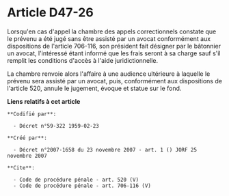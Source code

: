 # Article D47-26

Lorsqu'en cas d'appel la chambre des appels correctionnels constate que le prévenu a été jugé sans être assisté par un avocat
conformément aux dispositions de l'article 706-116, son président fait désigner par le bâtonnier un avocat, l'intéressé étant
informé que les frais seront à sa charge sauf s'il remplit les conditions d'accès à l'aide juridictionnelle. 

La chambre renvoie alors l'affaire à une audience ultérieure à laquelle le prévenu sera assisté par un avocat, puis,
conformément aux dispositions de l'article 520, annule le jugement, évoque et statue sur le fond.

**Liens relatifs à cet article**

	**Codifié par**:

	  - Décret n°59-322 1959-02-23

	**Créé par**:

	  - Décret n°2007-1658 du 23 novembre 2007 - art. 1 () JORF 25 novembre 2007

	**Cite**:

	  - Code de procédure pénale - art. 520 (V)
	  - Code de procédure pénale - art. 706-116 (V)
